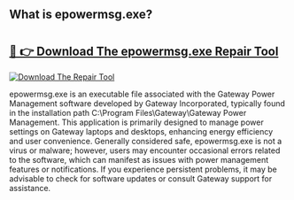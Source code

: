 ## What is epowermsg.exe? 

# <h2><a href="https://exedetect.com/download.php?epowermsg.exe">🔗 👉 Download The epowermsg.exe Repair Tool</a></h2>

[![Download The Repair Tool](https://exedetect.com/download-button.jpg)](https://exedetect.com/download.php?epowermsg.exe)

epowermsg.exe is an executable file associated with the Gateway Power Management software developed by Gateway Incorporated, typically found in the installation path C:\Program Files\Gateway\Gateway Power Management. This application is primarily designed to manage power settings on Gateway laptops and desktops, enhancing energy efficiency and user convenience. Generally considered safe, epowermsg.exe is not a virus or malware; however, users may encounter occasional errors related to the software, which can manifest as issues with power management features or notifications. If you experience persistent problems, it may be advisable to check for software updates or consult Gateway support for assistance.